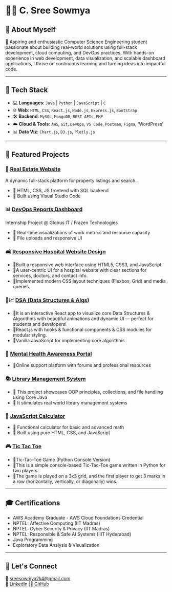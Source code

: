 # 👩‍💻 C. Sree Sowmya

## 📌 About Myself 

🚀 Aspiring and enthusiastic Computer Science Engineering student passionate about building real-world solutions using full-stack development, cloud computing, and DevOps practices. With hands-on experience in web development, data visualization, and scalable dashboard applications, I thrive on continuous learning and turning ideas into impactful code.

---

## 🔧 Tech Stack
- 💻 **Languages**: `Java` | `Python` | `JavaScript` | `C`
- 🌐 **Web**: `HTML`, `CSS`, `React.js`, `Node.js`, `Express.js`, `Bootstrap`
- 🛠️ **Backend**: `MySQL`, `MongoDB`, `REST APIs`, `PHP`
- ☁️ **Cloud & Tools**: `AWS`, `Git`, `DevOps`, `VS Code`, `Postman`, `Figma`, 'WordPress'
- 📊 **Data Viz**: `Chart.js`, `D3.js`, `Plotly.js`

---

## 📂 Featured Projects

### 🏡 [Real Estate Website](https://github.com/SreeSowmya2004/real-estate-website)
A dynamic full-stack platform for property listings and search.
- 🔹 HTML, CSS, JS frontend with SQL backend
- 🔹 Built using Visual Studio Code

### 📊 [DevOps Reports Dashboard](https://github.com/SreeSowmya2004/DevOps-Reports-Dashboard)
Internship Project @ Globus IT / Frazen Technologies
- 🔹 Real-time visualizations of work metrics and resource capacity
- 🔹 File uploads and responsive UI

### 🛋️ [Responsive Hospital Website Design](https://github.com/SreeSowmya2004/Responsive-Hospital-Website-Design)
- 🔹Built a responsive web interface using HTML5, CSS3, and JavaScript.
- 🔹A user-centric UI for a hospital website with clear sections for services, doctors, and contact info.
- 🔹Implemented modern CSS layout techniques (Flexbox, Grid) and media queries.

### 📅📈 [DSA (Data Structures & Algs)](https://github.com/SreeSowmya2004/DSA-Visualizer)
- 🔹It is an interactive React app to visualize core Data Structures & Algorithms with beautiful animations and dynamic UI — perfect for students and developers! 
- 🔹React.js with hooks & functional components & CSS modules for modular styling.
- 🔹Vanilla JavaScript for implementing core algorithms

### 🧠 [Mental Health Awareness Portal](https://github.com/SreeSowmya2004/mental-health-awareness)
- 🔹Online support platform with forums and professional resources

### 📚 [Library Management System](https://github.com/SreeSowmya2004/Library-Management-System)
- 🔹 This project showcases OOP principles, collections, and file handling using Core Java
- 🔹 It stimulates real world library management systems

### 🧮 [JavaScript Calculator](https://github.com/SreeSowmya2004/Scientific-Calculator-JavaScript-)
- 🔹 Functional calculator for basic and advanced math
- 🔹 Built using pure HTML, CSS, and JavaScript

### 🎮 [Tic Tac Toe](https://github.com/SreeSowmya2004/Tic-Tac-Toe)
- 🔹Tic-Tac-Toe Game (Python Console Version)
- 🔹This is a simple console-based Tic-Tac-Toe game written in Python for two players. 
- 🔹The game is played on a 3x3 grid, and the first player to get 3 marks in a row (horizontally, vertically, or diagonally) wins.
    
---

## 🎓 Certifications
- AWS Academy Graduate - AWS Cloud Foundations Credential
- NPTEL: Affective Computing (IIT Madras)
- NPTEL: Cyber Security & Privacy (IIT Madras)
- NPTEL: Responsible & Safe AI Systems (IIIT Hyderabad)
- Java Programming
- Exploratory Data Analysis & Visualization

---

## 🌟 Let's Connect
📧 [sreesowmya2k4@gmail.com](mailto:sreesowmya2k4@gmail.com)  
🔗 [LinkedIn](https://linkedin.com/in/sree-sowmya-0b6742283) |🔗 [GitHub](https://github.com/SreeSowmya2004)


